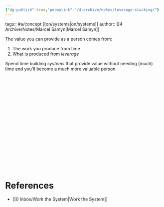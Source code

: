 ```yaml
---
{"dg-publish":true,"permalink":"/4-archive/notes/leverage-stacking/"}
---
```


tags:: #a/concept [[on/systems\|on/systems]] 
author:: [[4 Archive/Notes/Marcel Samyn\|Marcel Samyn]]

The value you can provide as a person comes from:
1. The work you produce from time
2. What is produced from *leverage*

Spend time building *systems* that provide value without needing (much) time and you'll become a much more valuable person.


<?xml version="1.0" encoding="UTF-8" standalone="no"?>
<!-- Created with Majerus.net InkPaint (http://www.majerus.net/InkPaint/) -->

<svg
   xmlns:dc="http://purl.org/dc/elements/1.1/"
   xmlns:cc="http://creativecommons.org/ns#"
   xmlns:rdf="http://www.w3.org/1999/02/22-rdf-syntax-ns#"
   xmlns:svg="http://www.w3.org/2000/svg"
   xmlns="http://www.w3.org/2000/svg"
   xmlns:sodipodi="http://sodipodi.sourceforge.net/DTD/sodipodi-0.dtd"
   xmlns:inkscape="http://www.inkscape.org/namespaces/inkscape"
   version="1.1"
   width="146.22284mm"
   height="86.077774mm"
   viewBox="0 0 2924.4568 1721.5555"
   preserveAspectRatio="xMidYMid meet"
   id="svg108"
   sodipodi:docname="2018-07-03-graph-leverage.svg"
   inkscape:version="0.92.3 (2405546, 2018-03-11)">
  <metadata
     id="metadata114">
    <rdf:RDF>
      <cc:Work
         rdf:about="">
        <dc:format>image/svg+xml</dc:format>
        <dc:type
           rdf:resource="http://purl.org/dc/dcmitype/StillImage" />
        <dc:title></dc:title>
      </cc:Work>
    </rdf:RDF>
  </metadata>
  <defs
     id="defs112" />
  <sodipodi:namedview
     pagecolor="#ffffff"
     bordercolor="#666666"
     borderopacity="1"
     objecttolerance="10"
     gridtolerance="10"
     guidetolerance="10"
     inkscape:pageopacity="0"
     inkscape:pageshadow="2"
     inkscape:window-width="1600"
     inkscape:window-height="900"
     id="namedview110"
     showgrid="false"
     fit-margin-top="0"
     fit-margin-left="0"
     fit-margin-right="0"
     fit-margin-bottom="0"
     inkscape:zoom="0.35488302"
     inkscape:cx="-633.45001"
     inkscape:cy="332.04198"
     inkscape:window-x="0"
     inkscape:window-y="0"
     inkscape:window-maximized="0"
     inkscape:current-layer="svg108" />
  <!-- Generator: Majerus.net InkPaint UWP 1.1.14.0 -->
  <g
     id="g106"
     style="fill:none;stroke-linecap:round;stroke-linejoin:round"
     transform="translate(-1087,-1795)">
    <g
       id="g30"
       style="stroke:#95a5a6">
      <path
         d="m 3827,2599 27,1 h 1 l 13,3 h 1 l 8,2 c 0,0 1,0 1,0 1,0 1,0 1,0 l 1,1 v -1 l 4,3 h 1 v 1 h 1 c 1,1 1,2 1,4 0,2 -2,4 -5,4 0,0 0,0 -1,0 l -3,-1 -12,-3 -13,-3 h -26 l -27,2 -27,2 -74,4 -73,6 -147,17 v -1 1 l -72,6 h -1 l -73,4 -73,2 -72,4 -134,11 -67,4 -67,1 -128,-1 -128,-2 -84,-3 -85,-4 -85,-5 -85,-5 -129,-5 -131,-5 v -1 1 l -77,-4 -76,-3 -77,-1 -76,3 -140,8 -70,5 -69,7 v -1 1 l -33,2 -33,2 h -1 l -33,-1 -1,-1 -33,-4 -1,-1 h -2 -1 c -2,-1 -3,-3 -4,-6 v -1 -1 c 0,-2 1,-3 2,-4 l 1,-1 2,-2 c 1,0 2,-1 3,-1 1,0 2,1 3,2 l 32,3 32,1 33,-1 32,-3 70,-7 70,-4 140,-8 77,-3 h 77 l 77,3 77,4 131,6 129,5 85,5 85,5 85,4 84,3 128,2 127,2 67,-2 66,-4 134,-10 h 1 l 72,-4 73,-2 73,-3 72,-7 147,-15 74,-6 73,-3 27,-1 27,-2 z"
         id="path2"
         inkscape:connector-curvature="0"
         style="fill:#95a5a6;stroke-width:0" />
      <path
         d="m 3770,2540 c 1,0 1,0 1,0 l 1,1 5,5 14,10 16,8 35,14 16,4 18,3 18,3 17,4 h 2 c 0,1 0,1 1,1 l 3,2 1,1 c 1,1 2,3 2,5 0,1 0,2 -1,3 v 1 l -1,2 c -1,1 -2,2 -2,2 h -1 l -3,2 h -1 l -3,2 -24,10 -20,12 h -1 l -22,11 h -1 l -45,20 -11,5 -1,1 -11,3 -1,1 c 0,0 -1,0 -1,0 h -1 l -3,-1 h -1 c -3,-1 -5,-3 -5,-7 0,-1 0,-2 1,-3 v -1 l 2,-2 1,-1 1,-1 4,-3 4,-2 h 1 l 31,-15 33,-13 33,-13 4,-2 c 0,-1 -1,-2 -1,-2 0,-1 1,-2 1,-3 h 1 l 7,-3 4,-2 -14,-1 -18,-3 -1,-1 v 1 l -17,-5 h -1 l -35,-15 c 0,0 -1,-1 -1,-1 l -16,-11 h -1 v -1 l -11,-14 h -1 l -3,-6 v -1 c -1,0 -1,0 -1,-1 0,-1 2,-3 3,-3 z"
         id="path4"
         inkscape:connector-curvature="0"
         style="fill:#95a5a6;stroke-width:0" />
      <path
         d="m 1285,1804 c 1,0 2,1 3,2 l 9,24 h -1 l 1,1 5,25 v 1 l 7,70 5,70 7,140 4,140 v 1 l 4,140 6,304 v 303 1 l -3,144 -5,144 -2,21 v 23 l -1,21 v 1 l -2,17 v 1 c -1,2 -3,4 -5,4 -3,0 -5,-2 -5,-4 v -1 l -2,-17 v -1 -21 -1 l 1,-22 1,-22 6,-143 3,-145 v -303 l -6,-304 -3,-140 -3,-141 -6,-140 -5,-69 -7,-70 -4,-25 -6,-25 v -1 c 0,-1 2,-3 4,-3 z"
         id="path6"
         inkscape:connector-curvature="0"
         style="fill:#95a5a6;stroke-width:0" />
      <path
         d="m 1275,1795 5,1 h 1 1 1 2 c 0,0 0,0 1,0 h 1 l 7,5 c 1,0 1,0 1,1 h 1 l 6,7 v 1 h 1 l 11,20 10,20 v 1 l 7,20 v 1 l 6,21 v 1 l 1,8 1,8 v 1 c 0,3 -3,6 -6,6 -2,0 -4,-2 -5,-4 l -10,-24 -9,-25 -13,-30 -15,-26 h -4 l -6,4 -7,8 -6,9 -9,21 -9,21 v 1 l -11,21 v 1 h -1 l -3,4 v 1 l -5,5 h -1 c -1,1 -1,1 -2,1 l -5,2 h -1 c 0,0 -1,0 -1,0 -2,0 -3,0 -4,-1 h -1 l -1,-1 -1,-1 c -1,-1 -1,-1 -2,-2 v -1 l -1,-3 c 0,-1 0,-1 0,-2 v -1 -3 l 1,-4 c 0,-2 2,-3 4,-3 1,0 2,0 3,1 l 1,1 1,3 h 1 v 1 l 3,-2 2,-3 11,-20 8,-22 11,-21 v -1 l 7,-10 v -1 l 9,-8 v -1 c 0,0 0,0 1,0 v -1 l 9,-5 h 1 c 0,0 1,-1 2,-1 z"
         id="path8"
         inkscape:connector-curvature="0"
         style="fill:#95a5a6;stroke-width:0" />
      <path
         d="m 1370,3298 -2,2 -2,4 -9,22 -6,19 8,-12 7,-13 5,-13 z m 3,-16 c 1,0 2,0 2,1 h 1 l 2,1 h 1 c 0,1 1,2 1,2 l 1,1 2,4 c 0,0 0,1 0,1 v 1 15 c 0,0 0,1 0,1 v 1 l -5,14 v 1 1 l -8,14 -9,12 v 1 l -5,7 -7,9 -1,1 -4,2 v 1 l -7,24 -1,1 -4,8 -1,1 c 0,0 0,1 0,1 l -1,1 -7,4 c -1,1 -2,1 -2,1 h -1 l -9,1 c -1,0 -2,0 -2,-1 h -1 l -9,-4 -1,-1 -1,-1 -17,-16 -1,-1 -15,-19 v -1 l -26,-41 -11,-21 -4,-9 c 0,-1 0,-1 0,-2 0,-2 1,-3 3,-3 1,0 2,0 3,1 l 6,8 13,19 1,1 26,40 14,19 17,15 7,3 h 4 l 4,-3 3,-6 5,-15 -3,-1 c -1,-1 -2,-2 -2,-4 0,-2 1,-3 3,-4 h 4 l 1,-1 5,-21 7,-24 1,-1 9,-22 1,-1 3,-5 v -1 l 5,-5 v -1 c 1,0 1,0 1,0 l 1,-1 5,-2 c 1,-1 2,-1 3,-1 z"
         id="path10"
         inkscape:connector-curvature="0"
         style="fill:#95a5a6;stroke-width:0" />
      <path
         d="m 3105,2776 h -9 l -7,3 -1,1 2,5 v 1 l 3,7 3,10 h 6 l 13,-3 7,-2 9,-3 7,-4 1,-2 1,-1 -1,-1 -1,-2 -7,-4 -9,-3 -8,-2 z m 0,-13 h 1 9 l 10,1 1,1 10,3 h 1 l 1,1 9,5 c 0,0 1,1 1,1 l 1,1 3,4 c 0,1 0,2 1,2 l 1,5 c 0,1 0,1 0,2 0,0 0,1 0,1 h -1 l -1,4 v 1 c 0,1 0,1 0,1 l -1,1 -2,3 -1,1 c 0,0 -1,0 -1,1 l -9,5 -1,1 -10,3 h -1 l -9,2 h -1 -13 c -1,0 -1,0 -1,0 h -1 -1 l 5,12 7,16 c 1,0 1,1 1,2 0,3 -3,6 -6,6 -3,0 -4,-1 -5,-2 l -1,-1 -7,-16 h -1 v -1 l -6,-15 -3,-6 c 0,-1 -1,-1 -1,-2 h 1 l -3,-6 v -1 l -4,-17 c 0,0 0,-1 0,-1 v -1 -4 c 0,-1 1,-2 1,-3 l 3,-3 v -1 c 1,0 2,-1 2,-1 l 9,-4 c 1,0 1,0 1,0 h 1 z"
         id="path12"
         inkscape:connector-curvature="0"
         style="fill:#95a5a6;stroke-width:0" />
      <path
         d="m 3203,2753 c 1,0 2,1 3,1 l 12,6 1,1 c 1,0 1,0 1,1 l 1,1 3,5 c 1,0 1,1 2,2 v 1 6 1 c 0,1 0,2 0,3 l -4,8 v 1 l -1,1 -7,7 -5,5 -1,5 v 1 l 1,1 6,3 9,3 h 7 5 l 6,-1 3,-1 v -1 -1 c 0,-1 1,-2 2,-2 1,0 1,0 1,1 l 2,1 v 1 l 2,3 1,1 c 0,1 0,1 0,2 0,1 0,2 -1,3 v 1 l -3,4 h -1 c 0,1 -1,1 -2,2 l -7,2 h -1 l -6,1 h -1 l -9,-1 h -1 l -11,-3 h -1 l -1,-1 -8,-5 h -1 c 0,0 0,0 -1,-1 l -1,-1 -2,-3 c -1,-1 -1,-2 -1,-3 h -1 v -5 -1 c 0,-1 0,-2 0,-3 l 3,-8 c 1,0 1,-1 1,-1 l 1,-1 6,-7 6,-6 3,-5 -1,-3 -1,-2 -10,-5 h -10 l -3,2 -2,2 -2,8 v 9 l 2,10 v 1 10 2 2 1 l -1,3 -1,1 v 1 l -1,2 -1,1 c -1,2 -3,3 -5,3 -2,0 -3,0 -4,-1 l -1,-1 -1,-1 c -1,-1 -2,-2 -2,-3 v -1 l -4,-28 v -1 -1 l 2,-28 h 1 v -1 c 0,-1 2,-2 3,-2 1,0 3,1 3,2 v 1 l 1,3 3,-4 v -1 c 1,0 1,0 1,-1 h 1 l 6,-3 c 1,0 1,0 2,0 h 1 z"
         id="path14"
         inkscape:connector-curvature="0"
         style="fill:#95a5a6;stroke-width:0" />
      <path
         d="m 3273,2762 -4,1 -3,6 -2,8 v 7 l 1,6 3,6 5,4 7,2 5,-1 4,-2 4,-5 2,-7 v -7 l -2,-6 -3,-5 -6,-3 -4,-1 -5,-1 c -1,-1 -2,-1 -2,-1 z m 7,-19 c 2,0 4,1 5,3 l 1,1 v 1 c 0,1 1,2 1,3 0,0 -1,1 -1,2 l -1,2 1,-1 h 1 c 0,0 1,0 1,1 h 1 l 8,3 c 1,0 2,1 3,1 v 1 l 5,6 1,1 c 0,0 0,0 1,1 v 1 l 2,8 1,1 c 0,0 0,1 0,1 v 9 l -1,2 -2,9 -1,1 c 0,0 0,1 0,1 l -5,7 -1,1 c 0,1 -1,1 -1,1 l -7,5 h -1 c -1,1 -1,1 -2,1 h -1 l -8,1 h -1 c -1,0 -1,0 -2,0 l -1,-1 -9,-3 c -1,0 -1,0 -2,-1 l -7,-6 h -1 c 0,-1 0,-1 -1,-1 v -1 l -4,-7 v -1 l -1,-1 -2,-9 c 0,0 0,-1 0,-1 v -1 -9 l 1,-1 v -1 l 2,-8 1,-1 v -1 l 5,-8 c 0,0 0,-1 1,-1 l 7,-6 v -1 h 1 l 3,-2 4,-1 h 1 l 1,-1 h 3 z"
         id="path16"
         inkscape:connector-curvature="0"
         style="fill:#95a5a6;stroke-width:0" />
      <path
         d="m 3376,2730 c 3,0 6,2 6,5 0,2 -1,3 -2,4 l -1,1 c 0,0 -1,0 -1,0 l -3,2 h -1 -1 l -8,3 -4,2 -8,6 -4,7 -1,7 3,9 4,6 5,5 7,3 6,1 14,-1 13,-9 4,-4 1,-4 v -1 h -1 l -12,-1 h -1 l -1,-1 v 1 l -12,-3 v -1 c -1,0 -2,-1 -2,-1 l -1,-1 c 0,-1 0,-1 0,-2 0,0 0,-1 0,-1 l 1,-1 v -1 c 1,-1 2,-1 2,-1 h 1 l 12,-2 h 1 14 1 l 1,1 4,1 c 1,0 1,1 2,1 v 1 l 3,2 c 1,1 2,2 2,4 l 1,6 v 1 c 0,1 0,2 0,3 h -1 l -3,7 v 1 h -1 v 1 l -4,5 -1,1 c 0,0 -1,1 -1,1 l -15,10 h -1 c -1,0 -1,1 -2,1 l -17,2 h -1 c -1,0 -1,0 -2,0 l -8,-2 h -2 l -8,-4 -1,-1 -7,-6 h -1 l -1,-1 v -1 l -5,-7 c 0,-1 0,-1 -1,-2 l -3,-12 h -1 c 0,-1 0,-1 0,-2 v -1 l 2,-10 v -1 c 0,0 0,-1 0,-1 l 1,-1 6,-9 c 0,-1 0,-1 1,-1 l 1,-1 10,-7 c 0,0 0,0 1,-1 l 6,-2 8,-3 h 1 z"
         id="path18"
         inkscape:connector-curvature="0"
         style="fill:#95a5a6;stroke-width:0" />
      <path
         d="m 3457,2703 c 0,0 1,0 1,0 l 17,4 h 1 l 7,3 6,3 9,5 c 0,0 1,1 1,1 l 6,6 1,1 c 0,0 0,1 0,1 l 1,1 2,8 c 0,0 0,1 0,1 0,1 0,1 0,2 l -1,4 -1,1 v 1 l -3,5 c 0,1 -1,1 -1,1 l -6,6 -1,1 -7,5 -6,6 -3,3 6,1 h 5 9 l 9,-2 8,-3 8,-5 2,-2 h 1 c 0,0 1,0 1,0 2,0 4,1 4,3 0,1 -1,1 -1,2 l -1,3 -5,8 c -1,1 -1,2 -2,2 l -9,5 -1,1 h -1 l -10,3 h -1 -10 -1 -6 -1 l -8,-2 c 0,0 -1,0 -1,0 l -1,-1 -6,-3 c -1,-1 -2,-2 -3,-3 v -1 l -1,-2 v -1 c 0,0 0,-1 0,-1 0,-1 0,-1 0,-2 l 1,-1 1,-3 c 0,-1 0,-1 1,-1 v -1 l 6,-7 h 1 l 7,-6 7,-5 5,-6 2,-3 v -2 l -1,-4 -4,-4 -7,-4 -5,-2 -7,-3 -15,-3 h -6 l -3,1 -2,2 -1,5 1,19 3,20 v 1 6 h -1 v 1 7 h -1 v 1 2 h -1 c 0,2 -1,3 -2,3 l -1,1 -1,1 c -1,0 -2,0 -3,0 -2,0 -4,-1 -5,-3 h -1 l -1,-2 v -1 -1 l -1,-4 -1,-1 -4,-29 v -1 l 1,-29 v -1 c 1,-1 2,-2 4,-2 0,0 1,0 2,1 1,0 1,-1 1,-1 l 1,-1 4,-5 c 1,0 1,-1 2,-1 h 1 l 6,-2 1,-1 h 1 z"
         id="path20"
         inkscape:connector-curvature="0"
         style="fill:#95a5a6;stroke-width:0" />
      <path
         d="m 3561,2744 1,2 2,15 5,12 3,2 5,2 h 3 l 3,-1 7,-7 4,-12 v -9 l -2,-2 -5,-1 h -7 -6 z m -6,-15 c 2,0 4,1 4,3 l 1,2 14,-1 h 6 l 8,1 h 1 l 7,3 c 1,0 2,1 2,2 l 3,5 c 1,0 1,1 1,1 v 1 12 1 l -3,13 c 0,1 0,1 0,1 v 1 l -6,11 h -1 c 0,1 -1,2 -1,2 h -1 l -5,3 -1,1 c 0,0 -1,0 -1,0 h -1 l -6,1 h -1 c 0,0 -1,0 -1,0 h -1 l -8,-3 c -1,0 -1,-1 -2,-1 l -6,-5 c -1,-1 -1,-2 -2,-3 l -5,-14 -1,-1 v -1 -17 -1 -2 l -18,-1 h -7 l -1,-1 c -1,0 -2,-1 -2,-3 0,-1 1,-2 2,-2 l 1,-1 6,-1 h 1 l 20,-1 1,-2 c 0,-2 2,-3 3,-3 z"
         id="path22"
         inkscape:connector-curvature="0"
         style="fill:#95a5a6;stroke-width:0" />
      <path
         d="m 3571,2710 h 5 l 1,1 h 1 2 v 1 c 3,0 4,3 4,5 0,3 -2,6 -5,7 h -1 -2 -5 l -22,2 h -1 l -22,-1 h -1 -2 -1 c 0,-1 -1,-1 -1,-2 0,-1 0,-1 1,-2 l 2,-1 h 1 v -1 1 -1 l 21,-6 h 1 1 l 22,-3 z"
         id="path24"
         inkscape:connector-curvature="0"
         style="fill:#95a5a6;stroke-width:0" />
      <path
         d="m 3671,2696 c 3,0 5,2 5,5 0,2 0,3 -1,4 l -1,1 -1,1 c -1,0 -1,0 -1,0 h -1 l -3,1 -10,5 -11,6 -9,8 -5,8 v 2 l 1,2 5,6 7,5 8,4 9,5 1,1 7,6 h 1 c 1,1 2,2 2,4 v 1 3 c 0,3 -2,6 -5,6 l -5,1 h -1 -6 l -3,-1 h -1 l -46,-8 -5,-1 c -2,-1 -2,-2 -2,-3 0,-2 0,-3 2,-3 l 6,-1 42,3 -3,-2 -7,-4 h -1 v -1 l -8,-6 h -1 v -1 l -6,-7 h -1 c 0,-1 0,-1 0,-2 l -2,-4 v -1 c 0,0 0,-1 0,-1 v -5 -1 c 0,0 1,0 1,-1 l 6,-11 c 0,-1 1,-1 1,-1 v -1 l 10,-8 1,-1 12,-7 h 1 l 11,-5 3,-1 h 1 1 z"
         id="path26"
         inkscape:connector-curvature="0"
         style="fill:#95a5a6;stroke-width:0" />
      <path
         d="m 3745,2690 c 3,0 6,3 6,6 0,3 -1,5 -3,6 h -1 -1 l -2,2 v 1 c 0,0 -1,1 -2,1 -1,0 -2,-1 -3,-1 v -1 l -16,7 -19,9 -3,2 1,1 4,3 8,2 11,2 10,3 h 1 l 9,5 h 1 c 0,0 0,1 1,1 l 2,3 h 1 c 0,1 1,3 1,4 v 2 2 c -1,0 -1,1 -1,2 l -1,1 -4,4 c -1,0 -1,1 -1,1 h -1 l -6,4 h -1 l -5,2 -22,6 h -1 -22 l -9,-1 c -2,0 -4,-2 -4,-4 0,-2 2,-4 4,-4 l 9,-1 20,-3 21,-6 4,-1 4,-2 -4,-3 -9,-2 -10,-2 h -1 v -1 l -9,-2 -1,-1 h -1 l -6,-3 v -1 c 0,0 -1,0 -1,0 l -1,-1 -3,-5 c -1,-1 -1,-2 -1,-3 v -1 l 1,-5 c 0,-1 1,-3 1,-3 l 1,-1 6,-4 1,-1 20,-9 21,-9 h 1 l 4,-1 z"
         id="path28"
         inkscape:connector-curvature="0"
         style="fill:#95a5a6;stroke-width:0" />
    </g>
    <g
       id="g36"
       style="stroke:#000000">
      <path
         d="m 1683,1952 h 1 l 92,2 92,5 81,7 80,7 81,6 81,4 76,3 77,5 77,7 h 1 l 77,10 64,10 65,10 129,20 h 1 l 67,13 h 1 l 65,18 h -1 1 l 64,21 h 1 l 64,22 56,19 57,18 57,18 1,1 55,22 h 1 l 65,31 33,14 33,12 58,17 59,15 36,7 37,2 38,-1 h 38 l 2,1 v -1 l 36,5 h 1 2 l 35,12 v 1 h 1 l 19,10 h 1 c 2,2 4,4 4,7 0,5 -4,9 -9,9 0,0 -1,0 -1,0 l -1,-1 -20,-5 -35,-7 -35,-3 h -38 -38 -1 l -38,-3 h -2 l -37,-7 -1,-1 v 1 l -59,-16 h -1 l -58,-17 h -1 l -34,-13 h -1 l -33,-15 -66,-31 -54,-22 -57,-18 -57,-18 -56,-19 h -1 l -64,-22 -63,-21 -65,-17 -66,-13 -129,-19 -65,-11 -63,-10 -77,-10 -77,-7 -76,-5 -76,-3 h -1 l -81,-5 -81,-7 -80,-7 -81,-7 -91,-5 -92,-3 h -91 l -92,4 -27,3 -29,2 h -1 -28 -1 l -27,-5 h -1 c 0,0 -1,0 -1,0 l -1,-1 -5,-3 -6,-3 -6,-3 -3,-1 h -1 c -2,-1 -3,-3 -3,-5 0,-2 1,-4 3,-5 h 1 l 4,-2 v 1 -1 c 1,0 1,0 2,0 0,0 1,0 1,0 l 1,1 6,2 h 1 l 6,3 5,2 26,3 27,-1 28,-2 28,-3 92,-6 z"
         id="path32"
         inkscape:connector-curvature="0"
         style="fill:#000000;stroke-width:0" />
      <path
         d="m 1459,2633 h 1 l 49,2 h 1 l 49,6 h 1 l 49,8 48,5 43,2 h 44 l 44,-2 44,-1 h 1 88 1 l 44,2 45,5 53,7 52,10 h 1 l 64,14 64,17 58,17 h 1 l 28,9 1,1 28,12 1,1 46,26 1,1 v -1 l 44,29 29,18 29,17 v 1 l 29,18 1,1 26,21 1,1 42,36 22,15 25,13 18,10 1,1 h 1 l 16,12 2,1 30,28 1,1 29,29 30,27 21,17 1,1 10,9 1,1 8,11 1,1 33,47 17,22 18,21 28,29 1,1 h 1 l 12,17 h 1 v 2 l 10,17 9,18 10,13 27,28 1,1 10,11 1,1 v 1 l 8,13 15,25 19,25 v 1 h 1 l 17,27 3,5 4,5 2,2 h 1 1 2 c 6,2 11,7 11,14 0,4 -1,7 -4,10 h -1 l -2,2 -1,1 c -3,2 -5,3 -9,3 -1,0 -2,0 -3,0 l -2,-1 -5,-2 h -1 c -1,-1 -2,-1 -3,-2 l -1,-1 -6,-5 h -1 l -1,-2 -5,-6 v -1 h -1 l -3,-6 -17,-27 -19,-25 v -1 h -1 l -15,-26 -8,-12 -8,-10 -28,-28 -1,-1 -12,-16 -1,-2 -9,-18 -9,-16 -11,-15 -28,-29 -20,-22 v -1 l -18,-23 h -1 l -32,-47 -7,-10 -9,-8 -20,-16 -1,-1 v 1 l -31,-28 -1,-1 -29,-29 -29,-28 -16,-11 -17,-9 -25,-14 h -2 l -23,-16 -1,-1 -43,-37 -26,-21 -27,-18 -29,-17 h -1 l -28,-18 -44,-29 -45,-26 -27,-12 -27,-9 -57,-16 -64,-17 -63,-15 -52,-9 -51,-8 -44,-5 -43,-2 -88,-1 -44,1 -44,1 -45,1 -45,-3 h -1 l -49,-7 -49,-9 -48,-7 -49,-4 h -22 -22 l -22,2 -21,5 -4,1 -5,2 h -1 l -5,1 c 0,0 -1,0 -1,0 -1,0 -1,0 -1,0 h -1 -1 -1 c -2,-1 -3,-3 -3,-5 0,-1 0,-1 0,-2 h 1 -1 l 1,-2 h 1 c 0,-1 1,-2 1,-2 h 1 l 5,-3 6,-2 4,-2 21,-7 1,-1 23,-3 h 1 l 23,-1 z"
         id="path34"
         inkscape:connector-curvature="0"
         style="fill:#000000;stroke-width:0" />
    </g>
    <g
       transform="scale(0.9802,1)"
       id="g40"
       style="stroke:#fff952;stroke-width:171;stroke-opacity:0.5">
      <path
         d="m 1461,2484 c 6,11 11,20 20,30 24,28 50,58 80,79 16,12 15,-10 13,-21 -9,-41 -32,-80 -49,-118 -17,-38 -34,-74 -56,-109 -11,-19 -24,-39 -32,-57 -5,-12 5,-9 13,-3 44,34 86,76 127,115 40,38 78,79 118,116 30,27 59,59 94,80 7,4 16,8 19,-2 3,-14 -5,-30 -11,-44 -16,-38 -37,-77 -55,-114 -32,-67 -75,-131 -103,-199 -3,-9 -14,-33 2,-35 15,-2 30,12 43,21 72,50 136,111 202,170 70,62 131,131 206,187 9,8 19,16 29,19 7,2 5,-6 4,-10 -4,-13 -13,-25 -20,-38 -25,-47 -60,-91 -90,-137 -47,-72 -100,-144 -138,-220 -10,-19 -20,-36 -23,-55 -3,-21 24,-9 35,-3 41,21 78,52 116,80 111,85 212,185 307,288 53,57 107,118 156,179 9,10 16,20 24,27 4,4 6,5 3,-1 -4,-10 -12,-21 -19,-33 -36,-63 -75,-129 -112,-193 -36,-60 -78,-117 -114,-177 -21,-35 -44,-69 -61,-103 -4,-8 -8,-16 -8,-23 0,-6 5,-4 9,-2 23,9 41,28 61,44 85,67 168,148 241,227 84,91 157,187 231,284 54,72 103,157 155,228 10,15 20,28 30,39 11,11 9,-2 6,-11 -20,-81 -59,-158 -96,-235 -29,-61 -62,-121 -94,-180 -40,-74 -84,-142 -127,-214 -22,-37 -43,-76 -61,-113 -3,-8 -7,-14 -7,-20 0,-5 5,-1 8,1 53,42 101,100 145,151 29,34 59,67 85,102 86,113 167,234 238,357 51,88 99,178 144,266 45,90 96,177 148,260 13,22 26,41 41,57 12,11 26,17 28,-3 3,-17 0,-36 -3,-56 -11,-69 -41,-136 -68,-203 -17,-42 -34,-84 -53,-126 -44,-94 -89,-190 -136,-281 -37,-70 -72,-141 -109,-207 -35,-62 -67,-125 -103,-183 -15,-24 -28,-45 -39,-67 -3,-7 -9,-21 3,-15 12,5 20,15 32,25 66,58 134,131 196,196 140,147 268,308 395,465 46,57 95,115 149,161 9,9 20,20 30,21 3,0 4,-2 4,-5 1,-14 -9,-30 -16,-46 -59,-133 -138,-253 -213,-377 -41,-67 -82,-128 -123,-194 -27,-44 -51,-81 -77,-124 -5,-8 -8,-15 -10,-19 -1,-4 0,-5 2,-4 11,3 22,13 34,22 59,48 118,107 175,161 60,58 118,112 179,172 80,80 169,172 246,254 17,18 32,33 47,47 5,6 9,10 13,12 8,6 7,-2 5,-9 -6,-19 -19,-38 -31,-58 -18,-31 -36,-64 -56,-94 -46,-70 -95,-143 -144,-210 -8,-11 -18,-20 -20,-31 -2,-7 5,-3 8,0 11,9 21,21 33,33 65,65 130,138 199,200 30,26 61,52 87,77 3,3 8,9 2,6 -3,-1 -7,-4 -11,-7"
         id="path38"
         inkscape:connector-curvature="0" />
    </g>
    <g
       id="g62"
       style="stroke:#ed331f">
      <path
         d="m 2668,2068 c 2,0 4,0 5,1 l 1,1 3,2 1,1 c 1,1 2,2 2,3 l 1,1 1,4 v 1 2 l 5,61 2,62 h -1 1 l 1,61 2,62 5,66 5,67 2,68 v 1 l -2,67 -4,60 -2,60 v 59 l 5,60 2,24 v 1 l 1,24 v 1 24 l 1,23 v 1 c 0,1 0,2 0,3 h -1 l -1,5 v 2 c -2,4 -7,7 -12,7 -5,0 -8,-2 -11,-5 l -1,-2 -2,-4 v -1 c 0,-1 -1,-2 -1,-4 l -2,-24 v -1 -24 l -1,-24 -2,-23 -5,-61 v -1 -60 -1 l 2,-60 5,-61 2,-66 -2,-66 -4,-67 -4,-67 -2,-62 v -62 l -1,-61 -1,-60 -1,-1 c -1,-1 -2,-2 -2,-4 v -1 -3 c 0,-3 1,-5 3,-7 h 1 l 2,-1 c 1,-1 3,-1 4,-1 z"
         id="path42"
         inkscape:connector-curvature="0"
         style="fill:#ed331f;stroke-width:0" />
      <path
         d="m 2674,2069 c 0,0 1,0 1,1 h 1 1 l 5,2 c 2,1 3,1 4,2 l 5,6 1,1 4,4 1,1 v 2 l 1,1 1,1 3,3 1,1 1,2 10,23 1,1 6,17 8,19 1,1 v 2 l 1,1 c 0,1 0,2 0,3 0,7 -6,13 -14,13 -3,0 -7,-1 -9,-4 l -2,-2 -1,-2 -2,-4 -3,-6 -1,-5 h -1 l -8,-23 -5,-9 v 1 l -20,23 -1,1 -2,2 -25,18 -6,4 h -1 c -1,1 -2,1 -4,1 -4,0 -7,-4 -7,-8 0,-1 0,-2 0,-3 h 1 l 3,-7 1,-1 19,-24 v -1 l 20,-23 3,-4 1,-1 5,-6 v -1 h 1 l -3,-5 -3,-5 -1,-1 c 0,-1 -1,-2 -1,-3 0,-5 4,-9 9,-9 z"
         id="path44"
         inkscape:connector-curvature="0"
         style="fill:#ed331f;stroke-width:0" />
      <path
         d="m 2731,2851 c 1,0 2,0 3,0 l 4,2 1,1 c 2,1 3,3 3,5 v 1 l 1,7 v 1 2 l -2,7 v 1 l -1,5 -4,22 h -1 v 1 l -6,20 -1,2 -1,1 v 1 l -3,5 c -1,2 -2,3 -4,4 l -1,1 -5,2 c -2,1 -4,1 -6,1 h -1 -5 -1 c -1,-1 -2,-1 -3,-1 l -1,-1 -5,-2 -1,-1 -1,-1 -10,-9 -1,-1 -7,-8 -20,-19 -1,-1 -18,-21 v -1 l -4,-6 v -1 c -1,-1 -1,-2 -1,-3 0,-4 3,-8 8,-8 1,0 2,1 3,1 l 1,1 6,3 h -1 1 l 23,15 1,2 h 1 l 20,19 v 1 h 1 l 7,8 7,6 7,-17 7,-21 v 1 -1 l 2,-5 2,-6 1,-5 v -3 -1 c 0,-3 3,-6 6,-6 z"
         id="path46"
         inkscape:connector-curvature="0"
         style="fill:#ed331f;stroke-width:0" />
      <path
         d="m 2829,2377 c 2,0 4,1 5,2 l 1,1 v 1 c 1,1 1,1 1,2 l 3,28 v 2 1 l -2,29 v 11 l -1,12 h -1 v 2 l -2,11 c 0,1 0,2 -1,3 l -4,9 -1,3 c -1,1 -3,2 -4,3 l -1,1 -3,2 -2,1 c -2,0 -4,1 -6,1 -1,0 -3,-1 -5,-1 l -1,-1 -4,-2 h -1 c -1,-1 -1,-2 -2,-2 l -1,-1 -3,-4 -1,-1 -2,-4 -1,-1 -9,-15 -1,-2 -7,-17 v -2 l -10,-35 v -1 l -1,-6 -1,-7 v -6 -1 h -1 v -4 c 0,-3 2,-5 5,-5 1,0 1,0 1,0 h 1 l 4,2 c 1,0 2,1 3,1 l 1,1 3,5 v 1 l 1,1 3,6 v 1 l 2,5 13,34 8,15 3,5 1,-9 v -10 -1 l 2,-29 v -2 l 1,-2 10,-26 v -1 c 1,-1 2,-3 4,-4 h 1 1 c 1,0 1,0 1,0 z"
         id="path48"
         inkscape:connector-curvature="0"
         style="fill:#ed331f;stroke-width:0" />
      <path
         d="m 2904,2414 v 1 l -1,1 -4,16 2,1 c 1,0 2,1 2,1 l 1,1 12,8 -6,-17 z m -18,-47 c 1,0 2,0 2,0 l 2,1 4,2 1,-1 c 1,-1 2,-1 4,-1 3,0 5,2 6,5 v 4 l 13,13 c 1,1 1,1 2,2 l 13,21 1,2 11,23 v 1 l 8,23 1,2 3,12 c 0,1 0,1 0,2 l 1,12 v 2 c 0,8 -6,15 -15,15 -5,0 -9,-3 -12,-7 l -1,-2 -2,-5 -6,-6 -8,-8 -7,-6 -16,-13 -2,3 c 0,1 0,1 -1,2 l -1,2 -2,2 c -3,2 -6,4 -10,4 -4,0 -7,-2 -9,-4 l -2,-2 -1,-1 c -1,-1 -1,-3 -2,-5 v -1 -2 -2 l -1,-15 v -1 l 1,-16 v -1 l 1,-16 h 1 v -1 l 3,-16 v -1 l 2,-6 v -1 l 1,-1 3,-5 v -1 c 1,-1 2,-2 3,-3 l 1,-1 4,-2 2,-1 c 1,-1 3,-1 4,-1 z"
         id="path50"
         inkscape:connector-curvature="0"
         style="fill:#ed331f;stroke-width:0" />
      <path
         d="m 2953,2362 c 1,0 3,0 4,1 l 3,2 1,1 c 1,1 2,3 2,4 v 1 l 1,3 10,35 4,17 5,14 2,2 v 1 l 9,2 h 13 l 13,-1 v 1 l 1,-1 v 1 -1 l 6,1 h 6 1 1 l 6,1 c 3,1 5,2 7,4 l 2,2 v 1 c 1,0 1,1 1,1 l 1,1 v 1 1 -1 1 c 0,1 0,2 0,3 0,4 -2,9 -6,11 l -2,1 -5,3 h -1 c -1,0 -2,1 -4,1 h -1 -6 -1 -5 -13 -1 -15 -1 c 0,0 -1,-1 -1,-1 h -2 l -13,-4 -2,-1 c 0,0 -1,-1 -2,-1 l -1,-1 -5,-4 -1,-1 c -1,-1 -2,-1 -2,-2 l -1,-1 -3,-6 -1,-1 v -2 h -1 l -4,-17 -1,-1 -3,-18 v -2 l -1,-37 v -4 -1 -4 -1 c 1,-2 3,-4 6,-4 z"
         id="path52"
         inkscape:connector-curvature="0"
         style="fill:#ed331f;stroke-width:0" />
      <path
         d="m 3062,2365 c 5,0 8,4 9,8 l 1,5 v 2 l 1,6 h -1 1 -1 1 l -1,4 3,22 7,19 4,6 5,5 6,2 h 9 l 4,-1 4,-2 10,-10 7,-12 4,-14 1,-7 v -6 l -1,-4 -4,-4 h -1 c -1,-1 -2,-3 -2,-4 v -1 -1 c 0,-1 0,-2 0,-3 h 1 v -1 1 -2 c 2,-2 4,-3 7,-3 1,0 2,0 2,0 h 1 l 9,3 h -1 1 c 1,1 1,1 2,1 l 1,1 6,6 h 1 c 0,1 1,1 1,2 l 1,1 4,8 v 1 c 1,1 1,3 1,4 v 1 l 1,9 v 1 c 0,1 0,2 0,3 l -1,1 -5,17 v 2 l -1,1 -9,16 -1,1 c 0,1 -1,2 -2,3 l -13,12 -2,2 -1,1 -8,4 -1,1 h -2 l -9,3 v -1 1 c -1,0 -2,0 -3,0 h -1 l -13,-1 h -1 c -1,0 -1,0 -2,0 l -2,-1 -11,-4 c -1,0 -2,-1 -3,-1 l -1,-1 -9,-7 -1,-1 -2,-2 v -1 l -6,-9 c -1,-1 -1,-2 -2,-3 v -1 l -7,-24 -1,-1 c 0,-1 0,-2 0,-3 v -25 l 1,-2 v -1 l 1,-4 v -2 l 2,-5 1,-2 3,-4 c 2,-3 5,-5 8,-5 z"
         id="path54"
         inkscape:connector-curvature="0"
         style="fill:#ed331f;stroke-width:0" />
      <path
         d="m 3220,2357 c 4,0 7,3 7,7 v 17 h -1 v 1 h 1 l -1,7 v 7 l 5,15 7,11 10,7 15,6 8,1 8,1 5,-1 4,-2 2,-2 v -1 c 1,-1 3,-1 5,-1 2,0 5,1 6,3 v 1 l 1,4 c 0,1 0,1 0,2 v 9 l -1,2 c 0,4 -2,6 -5,8 l -8,5 -2,2 c -2,0 -3,1 -5,1 h -1 -10 -1 c -1,0 -1,0 -2,0 h -1 l -11,-2 -2,-1 -18,-6 v -1 h -1 c -1,0 -2,-1 -2,-1 l -1,-1 -14,-11 -1,-1 c -1,-1 -2,-1 -2,-2 l -1,-1 -8,-15 -1,-2 c -1,-1 -1,-1 -1,-2 v -1 l -3,-19 v -2 -2 l 1,-9 v -1 l 1,-2 3,-8 1,-1 h -1 l 9,-16 c 1,-2 4,-3 6,-3 z"
         id="path56"
         inkscape:connector-curvature="0"
         style="fill:#ed331f;stroke-width:0" />
      <path
         d="m 3284,2378 c 7,0 12,5 12,12 0,4 -1,7 -3,9 l -4,3 -1,2 c -2,1 -3,1 -5,2 l -27,5 v -1 l -2,1 -2,-1 h -1 l -24,-4 -2,-1 -6,-2 c -3,-1 -4,-4 -4,-7 0,-3 2,-6 5,-6 h 1 l 6,-1 25,-4 24,-5 3,-1 c 2,-1 3,-1 5,-1 z"
         id="path58"
         inkscape:connector-curvature="0"
         style="fill:#ed331f;stroke-width:0" />
      <path
         d="m 3275,2337 h 1 1 1 1 c 6,2 10,7 10,14 0,3 -1,7 -4,9 l -1,1 -1,1 v 1 c -2,1 -4,1 -5,2 h -1 -3 v 1 l -25,3 -2,1 h -1 l -24,-1 h -1 l -7,-1 h -1 c -4,-1 -7,-5 -7,-9 0,-3 2,-7 5,-8 h 1 l 7,-3 v 1 l 1,-1 23,-6 h 1 1 l 24,-4 3,-1 z"
         id="path60"
         inkscape:connector-curvature="0"
         style="fill:#ed331f;stroke-width:0" />
    </g>
    <g
       transform="scale(1,0.9608)"
       id="g104"
       style="stroke:#95a5a6">
      <path
         d="m 1202,3507 c 2,0 5,2 6,4 l 1,5 1,1 c 0,1 0,2 0,2 0,1 0,2 0,2 v 1 l -2,5 -2,12 v 1 l -4,13 v 2 h -1 l -5,12 -1,2 c 0,0 -1,1 -1,1 h -1 l -9,8 -1,1 c -1,1 -2,1 -3,2 l -14,2 h -2 -1 l -15,-2 h -1 l -15,-5 h -1 l -13,-5 h -1 l -7,-4 h -1 l -3,-2 h -1 l -2,-2 c -1,-1 -2,-2 -2,-4 0,-1 1,-2 1,-3 h 1 l 1,-1 1,-1 c 1,-1 2,-1 4,-1 h 1 4 l 1,1 8,3 13,3 14,4 13,1 10,-3 5,-5 5,-10 3,-12 3,-12 v -1 -1 l 2,-5 v -1 c 1,-1 2,-2 2,-3 h 1 l 3,-3 1,-1 c 1,0 2,-1 4,-1 z"
         id="path64"
         inkscape:connector-curvature="0"
         style="fill:#95a5a6;stroke-width:0" />
      <path
         d="m 1174,3423 c 2,0 3,1 5,2 l 6,7 1,1 c 0,1 0,1 1,2 v 1 l 3,10 v 1 2 10 2 l -1,10 h -1 c 0,1 0,1 0,2 l -5,11 -1,1 c 0,1 -1,1 -1,2 h -1 l -7,6 -1,1 c 0,0 -1,1 -1,1 h -2 l -9,2 c -1,0 -2,1 -2,1 l -1,-1 -11,-1 h -1 -1 l -5,-2 -5,-1 -1,-1 -4,-1 h -1 l -1,-1 -5,-3 c -1,-1 -2,-2 -2,-4 0,-3 2,-5 5,-5 h 6 l 5,1 h 5 l 6,1 h 10 l 5,-2 4,-4 4,-8 1,-7 v -10 l -2,-9 -2,-7 -1,-3 h -1 c -1,-1 -1,-1 -1,-2 0,-1 0,-2 1,-2 h 1 l 1,-1 1,-1 4,-1 c 1,0 1,0 2,0 z"
         id="path66"
         inkscape:connector-curvature="0"
         style="fill:#95a5a6;stroke-width:0" />
      <path
         d="m 1146,3433 c 4,0 7,3 8,7 l 1,5 v 1 1 l -1,5 v 3 1 l -1,28 v 1 c 0,0 0,1 0,1 l -2,3 v 1 c -1,1 -3,2 -5,2 -1,0 -3,-1 -4,-2 l -1,-1 -1,-3 c 0,0 0,-1 0,-1 l -1,-1 -2,-28 v -1 l 1,-3 -1,-6 1,-1 v -5 h 1 c 0,-4 3,-7 7,-7 z"
         id="path68"
         inkscape:connector-curvature="0"
         style="fill:#95a5a6;stroke-width:0" />
      <path
         d="m 1100,3416 c 2,0 4,1 5,2 l 3,5 1,2 h 1 l 2,10 h 1 v 1 l 2,9 v 1 l 2,8 2,14 v 1 l 1,14 v 2 l -1,5 c 0,3 -3,5 -6,5 -2,0 -4,-1 -5,-3 l -3,-5 v -1 l -4,-13 -1,-1 -2,-14 -2,-9 -2,-9 v -1 l -1,-10 v -1 c 0,-1 0,-1 0,-2 v -1 l 2,-5 v -1 c 1,-2 3,-3 5,-3 z"
         id="path70"
         inkscape:connector-curvature="0"
         style="fill:#95a5a6;stroke-width:0" />
      <path
         d="m 1122,3335 c 0,0 1,1 2,1 l 18,8 18,9 6,2 8,4 1,1 3,2 1,1 1,2 2,2 c 1,1 2,3 2,5 0,1 0,2 -1,2 v 3 l -1,1 c 0,2 -2,3 -3,4 l -1,1 -3,1 -1,1 h -1 l -16,4 h -1 l -1,1 -16,1 h -1 -1 l -33,-1 h -2 l -3,-1 h -1 -1 l -2,-2 h -1 c 0,-1 -1,-2 -1,-3 0,-1 1,-2 1,-3 l 1,-1 2,-1 h 1 l 1,-1 3,-1 h 1 l 34,-3 15,-2 2,-1 -2,-1 -18,-8 -2,-1 c 0,0 0,-1 -1,-1 l -14,-15 c -1,-1 -1,-3 -1,-4 0,-3 2,-6 6,-6 z"
         id="path72"
         inkscape:connector-curvature="0"
         style="fill:#95a5a6;stroke-width:0" />
      <path
         d="m 1165,3267 c 1,0 2,0 3,0 v 1 l 3,1 v 1 l 1,1 5,7 c 0,0 0,1 1,1 v 1 l 3,10 v 1 c 0,0 0,1 0,1 v 10 2 l -1,2 -3,8 c 0,1 -1,2 -2,3 h -1 1 l -5,4 -1,1 c -1,0 -1,0 -2,1 l -6,2 h -1 c -1,0 -2,0 -2,0 h -1 l -13,-1 h -1 -1 l -14,-5 -11,-5 -2,-1 c 0,-1 -1,-2 -1,-3 0,-3 2,-5 5,-5 v 1 -1 l 12,2 14,2 11,-1 3,-1 2,-2 2,-5 v -7 l -1,-9 -1,-9 -1,-1 v -2 c 0,-3 3,-5 5,-5 z"
         id="path74"
         inkscape:connector-curvature="0"
         style="fill:#95a5a6;stroke-width:0" />
      <path
         d="m 1126,3256 c 3,0 5,2 5,5 0,0 0,1 0,1 l -1,5 v 6 l 2,8 2,7 v 1 l 3,13 v 1 l 2,14 v 2 l -1,3 c 0,3 -2,4 -5,4 -1,0 -3,0 -4,-1 v -1 l -2,-2 -1,-1 c 0,0 0,0 0,-1 l -5,-13 -1,-1 -3,-13 -2,-8 -2,-9 c 0,-1 0,-1 0,-2 v -1 l 1,-8 c 1,-2 2,-4 4,-5 l 6,-3 c 1,-1 1,-1 2,-1 z"
         id="path76"
         inkscape:connector-curvature="0"
         style="fill:#95a5a6;stroke-width:0" />
      <path
         d="m 1105,3261 c 2,0 4,0 5,2 h 1 l 1,2 c 0,1 1,3 1,4 v 1 3 1 l -1,2 v 1 l 1,13 1,13 v 1 6 l -1,1 c 0,2 -2,4 -5,4 -2,0 -4,-1 -5,-2 v -1 l -3,-5 v -1 -1 l -4,-13 v -1 l -1,-14 v -1 -2 l 1,-3 v -1 -3 l 1,-1 c 0,-1 1,-3 3,-4 h 1 l 1,-1 c 1,0 2,0 3,0 z"
         id="path78"
         inkscape:connector-curvature="0"
         style="fill:#95a5a6;stroke-width:0" />
      <path
         d="m 1156,3163 c 0,0 1,0 1,0 h 1 c 1,1 2,1 3,2 v 1 l 2,4 v 1 c 1,1 1,2 1,3 0,1 0,1 0,2 l -1,1 -11,27 v 1 l -1,2 -2,4 -1,1 -2,3 -1,1 c -2,1 -4,3 -7,3 v -1 h -2 -1 c -2,0 -3,-1 -4,-2 l -1,-1 -7,-10 -7,-8 v 1 l -2,3 -1,6 v 7 l 2,3 2,3 5,1 14,1 13,-1 h 1 l 4,1 h 1 5 1 l 1,1 3,1 h 1 c 3,1 5,5 5,9 0,1 0,2 0,3 l -1,1 -1,1 c -1,2 -2,3 -4,4 h -1 l -2,1 h -1 -1 l -24,2 h -1 l -15,-1 h -1 -1 -1 l -7,-1 h -1 -2 l -3,-1 c -1,0 -2,0 -2,-1 h -1 v -1 h -1 c -1,-1 -2,-3 -2,-4 0,-2 1,-3 2,-4 l 1,-1 1,-1 c 0,0 1,0 2,-1 h 1 l -2,-1 c -1,-1 -1,-1 -1,-2 l -1,-1 -3,-6 c 0,-1 0,-1 0,-2 l -1,-1 v -9 -1 -1 l 1,-8 1,-1 3,-7 c 0,-1 1,-2 2,-3 l 1,-1 h -1 l 5,-3 h 1 c 1,-1 3,-2 4,-2 h 1 3 v 1 h 1 c 1,0 1,0 2,0 h 1 l 3,3 h 1 c 1,0 1,1 1,1 l 1,1 7,8 13,-24 v -1 l 1,-1 3,-3 v -1 c 1,0 1,-1 2,-1 h 1 -1 1 c 1,0 1,0 1,0 z"
         id="path80"
         inkscape:connector-curvature="0"
         style="fill:#95a5a6;stroke-width:0" />
      <path
         d="m 1141,3134 -10,4 v -1 l -1,1 -4,1 11,2 1,-1 v -1 c 0,-1 1,-2 1,-2 z m 18,-23 c 5,0 8,4 9,8 v 2 l 1,1 c 0,1 -1,1 -1,2 v 1 l -1,3 v 1 h -1 1 l -2,3 v 1 l -2,2 v 1 h -1 1 l -4,5 -3,5 21,5 h 1 c 3,2 6,5 6,9 0,5 -4,9 -10,9 0,0 -1,0 -1,0 h -1 l -19,-5 v -1 l -6,-1 h -1 c -2,0 -3,-1 -4,-1 l -1,-1 -7,-2 -1,-1 -10,-4 h -1 -1 l -9,-6 -1,-1 c 0,0 0,0 -1,0 v -1 l -2,-2 c -1,-1 -1,-2 -1,-4 v -2 -1 c 1,-1 1,-3 2,-4 l 4,-3 1,-1 1,-1 6,-2 v -1 l 4,-1 15,-7 h 1 l 8,-3 h 1 l 7,-1 z"
         id="path82"
         inkscape:connector-curvature="0"
         style="fill:#95a5a6;stroke-width:0" />
      <path
         d="m 1147,3028 h 10 2 c 1,1 1,1 2,1 h 1 l 10,6 h 1 c 0,1 1,1 1,1 l 1,2 6,9 c 1,1 2,2 2,3 v 1 l 1,6 v 1 c 0,1 0,1 0,2 l -2,6 v 2 l -1,1 -5,9 h -1 c 0,1 0,1 -1,2 l -1,1 -8,5 c 0,0 -1,1 -2,1 h -1 l -9,3 c -1,0 -2,0 -2,0 h -1 -9 -2 v -1 1 l -10,-3 h -2 l -9,-5 h -1 l -9,-6 -1,-1 -7,-6 -1,-2 -3,-4 -3,-5 -1,-1 v -1 l -1,-4 v -1 c -1,-1 -1,-1 -1,-2 0,-4 4,-7 8,-7 2,0 3,1 5,2 v 1 l 3,4 1,1 2,4 3,3 6,5 7,4 9,3 8,2 h 7 l 6,-2 5,-3 3,-6 1,-2 v -2 l -4,-5 -5,-3 h -5 -1 v 1 2 c 0,2 -1,4 -3,4 l -1,1 h -2 c 0,0 -1,-1 -2,-1 l -3,-1 -1,-1 c -2,-1 -3,-2 -3,-4 l -2,-3 v -1 c 0,-1 0,-2 0,-2 0,-2 0,-4 1,-5 l 1,-2 5,-5 h 1 c 1,-2 4,-3 7,-3 z"
         id="path84"
         inkscape:connector-curvature="0"
         style="fill:#95a5a6;stroke-width:0" />
      <path
         d="m 1143,2938 -1,1 -2,6 -2,9 -1,7 v 1 l -5,21 v 1 l -1,1 6,3 5,1 5,-2 5,-5 5,-6 3,-7 2,-7 -1,-7 -2,-6 -5,-6 -6,-4 z m -2,-12 c 0,0 1,0 1,0 h 1 l 8,3 1,1 8,4 1,1 7,6 h 1 v 1 l 6,6 v 1 c 0,0 1,1 1,1 v 1 l 3,9 v 1 c 0,0 0,1 0,1 v 1 l -1,10 v 1 1 l -4,10 c 0,1 0,1 -1,2 l -6,8 -1,1 -1,1 -7,6 c -1,0 -2,1 -2,1 h -1 l -8,3 h -1 c -1,0 -1,0 -2,0 h -2 l -8,-2 c -2,0 -3,0 -3,-1 h -1 l -8,-6 -1,-1 c 0,0 0,-1 -1,-1 v -1 l -1,-2 -2,-3 -3,-3 v -1 c 0,-1 0,-1 0,-1 v -1 l -1,-1 v -1 c 0,-2 2,-4 4,-4 h 2 c 2,0 3,0 4,1 l -2,-18 v -1 -1 l 1,-8 2,-10 v -1 l 1,-1 4,-7 v -1 c 1,-1 2,-2 4,-3 l 6,-2 h 1 c 0,0 1,0 1,0 z"
         id="path86"
         inkscape:connector-curvature="0"
         style="fill:#95a5a6;stroke-width:0" />
      <path
         d="m 1096,2920 c 3,0 5,1 7,3 v 1 l 1,1 c 0,1 0,1 0,2 v 1 h 1 v 7 9 l 1,7 v 1 l -4,36 v 2 l -2,4 c -1,2 -2,3 -3,3 -2,0 -3,-1 -3,-3 l -2,-4 -1,-2 -3,-36 v -7 l -1,-9 v -1 -7 l 1,-1 c 0,-3 2,-5 5,-6 l 1,-1 h 1 c 0,0 1,0 1,0 z"
         id="path88"
         inkscape:connector-curvature="0"
         style="fill:#95a5a6;stroke-width:0" />
      <path
         d="m 1218,2544 c 1,0 2,0 2,0 l 1,1 h 1 1 c 3,1 5,4 5,7 0,1 -1,2 -1,3 v 1 c -2,3 -4,5 -7,6 h -1 l -21,2 h -1 l -22,-1 h -1 l -16,-2 -8,-1 h -7 -1 c -2,0 -3,-2 -3,-4 0,-1 0,-3 1,-3 l 1,-1 5,-4 h 1 c 0,-1 0,-1 1,-1 h 1 l 8,-2 h 2 l 16,-1 22,1 z"
         id="path90"
         inkscape:connector-curvature="0"
         style="fill:#95a5a6;stroke-width:0" />
      <path
         d="m 1146,2497 c 4,0 7,3 7,6 v 1 l 1,4 v 1 4 3 l 6,32 6,33 1,3 c 0,2 -2,4 -4,4 0,0 -1,0 -1,0 l -1,-1 -3,-2 c 0,0 0,-1 0,-1 h -1 l -15,-29 v -1 h -1 c 0,-1 0,-2 0,-2 l -1,-1 -4,-33 v -1 -1 -3 -1 l 1,-5 c 0,-1 0,-1 0,-2 h 1 l 1,-4 1,-1 c 1,-2 3,-3 6,-3 z"
         id="path92"
         inkscape:connector-curvature="0"
         style="fill:#95a5a6;stroke-width:0" />
      <path
         d="m 1149,2463 h 1 l 26,3 h 1 l 13,2 11,1 4,-1 c 0,-2 2,-3 3,-3 1,0 1,1 2,1 h 1 l 1,1 2,1 v 1 c 2,1 3,3 3,5 l -1,1 v 3 c -1,2 -2,4 -4,5 l -1,1 -6,3 c -1,0 -2,1 -4,1 l -13,-1 -1,-1 h -1 l -13,-3 h -1 l -24,-11 c -2,0 -3,-2 -3,-4 0,-3 2,-5 4,-5 z"
         id="path94"
         inkscape:connector-curvature="0"
         style="fill:#95a5a6;stroke-width:0" />
      <path
         d="m 1146,2428 h 1 l 25,1 12,1 12,-1 c 5,0 9,4 9,9 0,5 -3,8 -7,9 l -13,2 h -1 -13 -1 l -25,-4 -4,-1 h -1 l -6,-2 h -1 l -5,-2 h -1 c -1,-1 -2,-3 -2,-5 0,-3 2,-5 4,-6 h 1 l 5,-1 h 1 6 z"
         id="path96"
         inkscape:connector-curvature="0"
         style="fill:#95a5a6;stroke-width:0" />
      <path
         d="m 1147,2341 h 6 l 24,2 11,1 h 1 l 1,-1 c 0,-1 1,-2 2,-2 h 4 l 2,1 h 1 2 l 1,1 h 2 c 3,2 5,4 5,8 0,0 0,1 0,1 v 1 l -1,3 c -1,2 -3,4 -5,5 l -2,1 -11,2 c -1,0 -1,0 -2,0 h -12 -1 l -16,-2 2,2 v 1 l 1,1 8,16 c 0,1 0,1 1,2 l 1,9 v 1 1 l -1,8 v 1 2 l -3,8 v -1 1 c 0,0 -1,1 -1,1 l -1,1 -5,7 -1,1 c -1,0 -2,1 -3,2 l -7,2 -1,1 h -2 -6 c -3,0 -5,-2 -5,-4 0,-1 0,-2 1,-3 l 4,-5 v -1 l 1,-1 6,-4 3,-5 2,-6 1,-6 -1,-6 -7,-13 -10,-12 -3,-2 c -1,-1 -1,-1 -2,-2 v -1 l -1,-1 v -1 c -1,-1 -1,-2 -1,-4 0,-2 1,-4 3,-6 v -1 l 3,-2 c 1,-1 3,-1 4,-2 h 1 6 z"
         id="path98"
         inkscape:connector-curvature="0"
         style="fill:#95a5a6;stroke-width:0" />
      <path
         d="m 1173,2236 -1,1 -1,7 v 5 l 1,20 v 1 l -1,15 h 2 l 12,-3 4,-2 2,-3 2,-5 v -7 l -2,-10 -5,-10 -7,-7 z m -1,-16 c 1,0 3,0 4,1 l 10,7 10,8 v 1 l 9,10 v 1 l 1,1 5,11 v 1 c 0,0 0,1 0,1 v 2 l 1,9 v 1 c 0,1 0,1 0,2 v 1 l -3,7 v 1 c 0,1 0,2 -1,2 v 1 l -5,5 v 1 c -1,1 -1,1 -2,2 l -6,4 -2,1 h -2 l -15,3 c -1,1 -1,1 -2,1 h -1 l -16,-2 h -1 c 0,0 -1,-1 -2,-1 l -4,-2 h -1 l -4,-3 -5,-2 -2,-1 h -1 c -1,0 -3,-2 -3,-4 0,-1 1,-3 2,-4 h 1 l 3,-2 v 1 -1 c 1,0 2,0 3,0 h 5 1 l 6,1 h 2 l -3,-13 v -1 -1 l -2,-20 v -1 -1 -6 l 1,-1 1,-8 c 0,0 0,-1 0,-2 l 1,-1 3,-6 h 1 c 1,-2 3,-3 5,-4 h 2 5 z"
         id="path100"
         inkscape:connector-curvature="0"
         style="fill:#95a5a6;stroke-width:0" />
      <path
         d="m 1126,2234 c 3,0 5,1 7,3 v 1 l 3,6 v 1 l 2,8 2,7 v 2 l -2,32 v 1 l -1,5 v 1 c -1,2 -3,3 -6,3 -2,0 -4,-1 -5,-3 v -1 l -1,-5 v -1 h -1 l -3,-31 -1,-7 -1,-6 v -1 l -1,-6 v -1 c 0,-5 3,-8 8,-8 z"
         id="path102"
         inkscape:connector-curvature="0"
         style="fill:#95a5a6;stroke-width:0" />
    </g>
  </g>
</svg>


# References
- [[0 Inbox/Work the System\|Work the System]]